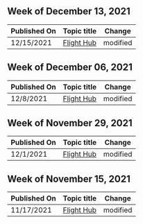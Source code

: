 <!-- This file is generated automatically each week. Changes made to this file will be overwritten.-->



## Week of December 13, 2021


| Published On |Topic title | Change |
|------|------------|--------|
| 12/15/2021 | [Flight Hub](/windows-insider/flight-hub/index) | modified |


## Week of December 06, 2021


| Published On |Topic title | Change |
|------|------------|--------|
| 12/8/2021 | [Flight Hub](/windows-insider/flight-hub/index) | modified |


## Week of November 29, 2021


| Published On |Topic title | Change |
|------|------------|--------|
| 12/1/2021 | [Flight Hub](/windows-insider/flight-hub/index) | modified |


## Week of November 15, 2021


| Published On |Topic title | Change |
|------|------------|--------|
| 11/17/2021 | [Flight Hub](/windows-insider/flight-hub/index) | modified |
